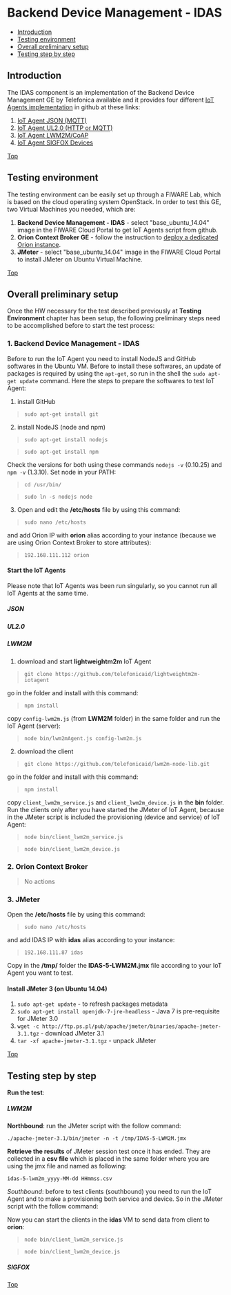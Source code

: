 # Backend Device Management - IDAS #

* [Introduction](#introduction)
* [Testing environment](#testing-environment)
* [Overall preliminary setup](#overall-preliminary-setup)
* [Testing step by step](#testing-step-by-step)


## Introduction ##

The IDAS component is an implementation of the Backend Device Management GE by Telefonica available and it provides four different [IoT Agents implementation](https://catalogue.fiware.org/enablers/backend-device-management-idas/downloads) in github at these links: 
1. [IoT Agent JSON (MQTT)](https://github.com/telefonicaid/iotagent-json) 
2. [IoT Agent UL2.0 (HTTP or MQTT)](https://github.com/telefonicaid/iotagent-ul)
3. [IoT Agent LWM2M/CoAP](https://github.com/telefonicaid/lightweightm2m-iotagent)
4. [IoT Agent SIGFOX Devices](https://github.com/telefonicaid/sigfox-iotagent)


[Top](#backend-device-management---idas)

## Testing environment ##

The testing environment can be easily set up through a FIWARE Lab, which is based on the cloud operating system OpenStack. 
In order to test this GE, two Virtual Machines you needed, which are: 

1. **Backend Device Management - IDAS** - select "base_ubuntu_14.04" image in the FIWARE Cloud Portal to get IoT Agents script from github.
2. **Orion Context Broker GE** - follow the instruction to [deploy a dedicated Orion instance](https://catalogue.fiware.org/enablers/publishsubscribe-context-broker-orion-context-broker/creating-instances).
3. **JMeter** - select "base_ubuntu_14.04" image in the FIWARE Cloud Portal to install JMeter on Ubuntu Virtual Machine.

[Top](#backend-device-management---idas)

## Overall preliminary setup ##

Once the HW necessary for the test described previously at **Testing Environment** chapter has been setup, the following preliminary steps need to be accomplished before to start the test process:

### 1. Backend Device Management - IDAS ###

Before to run the IoT Agent you need to install NodeJS and GitHub softwares in the Ubuntu VM. Before to install these softwares, an update of packages is required by using the `apt-get`, so run in the shell the `sudo apt-get update` command. Here the steps to prepare the softwares to test IoT Agent:

1. install GitHub

> `sudo apt-get install git` 

2. install NodeJS (node and npm)

> `sudo apt-get install nodejs` 

> `sudo apt-get install npm`

Check the versions for both using these commands `nodejs -v` (0.10.25) and `npm -v` (1.3.10). 
Set node in your PATH:

> `cd /usr/bin/`

> `sudo ln -s nodejs node`

3. Open and edit the **/etc/hosts** file by using this command:

> `sudo nano /etc/hosts` 

and add Orion IP with **orion** alias according to your instance (because we are using Orion Context Broker to store attributes): 

> `192.168.111.112 orion`

#### Start the IoT Agents ####

Please note that IoT Agents was been run singularly, so you cannot run all IoT Agents at the same time.

##### JSON #####

##### UL2.0 #####

##### LWM2M #####

1. download and start **lightweightm2m** IoT Agent 

> `git clone https://github.com/telefonicaid/lightweightm2m-iotagent`

go in the folder and install with this command: 

> `npm install`

copy `config-lwm2m.js` (from **LWM2M** folder) in the same folder and run the IoT Agent (server):

> `node bin/lwm2mAgent.js config-lwm2m.js`


2. download the client 

> `git clone https://github.com/telefonicaid/lwm2m-node-lib.git`

go in the folder and install with this command: 
> `npm install`

copy `client_lwm2m_service.js` and `client_lwm2m_device.js` in the **bin** folder.
Run the clients only after you have started the JMeter of IoT Agent, because in the JMeter script is included the provisioning (device and service) of IoT Agent:

> `node bin/client_lwm2m_service.js`

> `node bin/client_lwm2m_device.js`


### 2. Orion Context Broker ###

> No actions

### 3. JMeter ###

Open the **/etc/hosts** file by using this command:

> `sudo nano /etc/hosts` 

and add IDAS IP with **idas** alias according to your instance: 

> `192.168.111.87 idas`

Copy in the **/tmp/** folder the **IDAS-5-LWM2M.jmx** file according to your IoT Agent you want to test.


#### Install JMeter 3 (on Ubuntu 14.04) ####

1. `sudo apt-get update` - to refresh packages metadata
2. `sudo apt-get install openjdk-7-jre-headless` - Java 7 is pre-requisite for JMeter 3.0
3. `wget -c http://ftp.ps.pl/pub/apache/jmeter/binaries/apache-jmeter-3.1.tgz` - download JMeter 3.1
4. `tar -xf apache-jmeter-3.1.tgz` - unpack JMeter

[Top](#backend-device-management---idas)

## Testing step by step ##

**Run the test**:

##### LWM2M #####

**Northbound**: run the JMeter script with the follow command: 

`./apache-jmeter-3.1/bin/jmeter -n -t /tmp/IDAS-5-LWM2M.jmx`


**Retrieve the results** of JMeter session test once it has ended. They are collected in a **csv file** which is placed in the same folder where you are using the jmx file and named as following: 

`idas-5-lwm2m_yyyy-MM-dd HHmmss.csv`


*Southbound*: before to test clients (southbound) you need to run the IoT Agent and to make a provisioning both service and device. So in the JMeter script with the follow command: 

Now you can start the clients in the **idas** VM to send data from client to **orion**:

> `node bin/client_lwm2m_service.js`

> `node bin/client_lwm2m_device.js`


##### SIGFOX #####



[Top](#backend-device-management---idas)